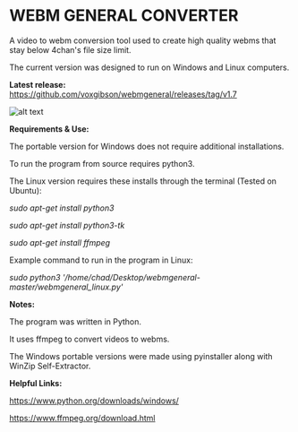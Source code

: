 # WEBM GENERAL CONVERTER
A video to webm conversion tool used to create high quality webms that stay below 4chan's file size limit.

The current version was designed to run on Windows and Linux computers. 

**Latest release:** https://github.com/voxgibson/webmgeneral/releases/tag/v1.7

![alt text](https://i.imgur.com/fH2DgH0.png)

**Requirements & Use:** 

The portable version for Windows does not require additional installations.

To run the program from source requires python3.

The Linux version requires these installs through the terminal (Tested on Ubuntu):

*sudo apt-get install python3*

*sudo apt-get install python3-tk*

*sudo apt-get install ffmpeg*

Example command to run in the program in Linux:

*sudo python3 '/home/chad/Desktop/webmgeneral-master/webmgeneral_linux.py'*

**Notes:**

The program was written in Python.

It uses ffmpeg to convert videos to webms.

The Windows portable versions were made using pyinstaller along with WinZip Self-Extractor.

**Helpful Links:**

https://www.python.org/downloads/windows/

https://www.ffmpeg.org/download.html
